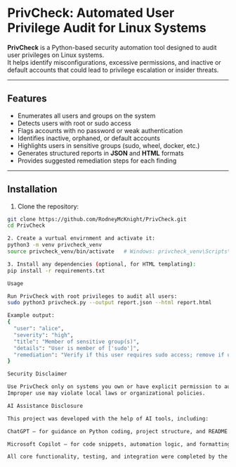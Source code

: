 # PrivCheck: Automated User Privilege Audit for Linux Systems

**PrivCheck** is a Python-based security automation tool designed to audit user privileges on Linux systems.  
It helps identify misconfigurations, excessive permissions, and inactive or default accounts that could lead to privilege escalation or insider threats.

---

## Features

- Enumerates all users and groups on the system
- Detects users with root or sudo access
- Flags accounts with no password or weak authentication
- Identifies inactive, orphaned, or default accounts
- Highlights users in sensitive groups (sudo, wheel, docker, etc.)
- Generates structured reports in **JSON** and **HTML** formats
- Provides suggested remediation steps for each finding

---

## Installation

1. Clone the repository:

```bash
git clone https://github.com/RodneyMcKnight/PrivCheck.git
cd PrivCheck

2. Create a vurtual envirnment and activate it:
python3 -m venv privcheck_venv
source privcheck_venv/bin/activate   # Windows: privcheck_venv\Scripts\activate

3. Install any dependencies (optional, for HTML templating):
pip install -r requirements.txt

Usage

Run PrivCheck with root privileges to audit all users:
sudo python3 privcheck.py --output report.json --html report.html

Example output:
{
  "user": "alice",
  "severity": "high",
  "title": "Member of sensitive group(s)",
  "details": "User is member of ['sudo']",
  "remediation": "Verify if this user requires sudo access; remove if unnecessary."
}

Security Disclaimer

Use PrivCheck only on systems you own or have explicit permission to audit.
Improper use may violate local laws or organizational policies.

AI Assistance Disclosure

This project was developed with the help of AI tools, including:

ChatGPT — for guidance on Python coding, project structure, and README drafting

Microsoft Copilot — for code snippets, automation logic, and formatting suggestions

All core functionality, testing, and integration were completed by the author.

